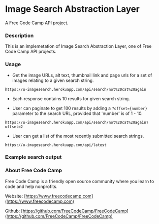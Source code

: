 # Image Search Abstraction Layer
A Free Code Camp API project.

### Description
This is an implemetation of Image Search Abstraction Layer, one of Free Code Camp API projects.

### Usage
- Get the image URLs, alt text, thumbnail link and page urls for a set of images relating to a given search string.

`https://u-imagesearch.herokuapp.com/api/search/not%20cat%20again`

- Each response contains 10 results for given search string.

- User can paginate to get 100 results by adding a `?offset={number}` parameter to the search URL, provided that 'number' is of 1 - 10.

`https://u-imagesearch.herokuapp.com/api/search/not%20cat%20again?offset=2`

- User can get a list of the most recently submitted search strings.

`https://u-imagesearch.herokuapp.com/api/latest`

### Example search output


### About Free Code Camp
Free Code Camp is a friendly open source community where you learn to code and help nonprofits.

Website: [https://www.freecodecamp.com](https://www.freecodecamp.com)

Github: [https://github.com/FreeCodeCamp/FreeCodeCamp](https://github.com/FreeCodeCamp/FreeCodeCamp)

